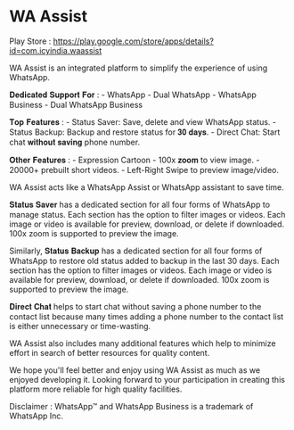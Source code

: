 # WA Assist

Play Store : https://play.google.com/store/apps/details?id=com.icyindia.waassist

WA Assist is an integrated platform to simplify the experience of using WhatsApp.

𝐃𝐞𝐝𝐢𝐜𝐚𝐭𝐞𝐝 𝐒𝐮𝐩𝐩𝐨𝐫𝐭 𝐅𝐨𝐫 : - WhatsApp - Dual WhatsApp - WhatsApp Business - Dual WhatsApp Business

𝐓𝐨𝐩 𝐅𝐞𝐚𝐭𝐮𝐫𝐞𝐬 : - Status Saver: Save, delete and view WhatsApp status. - Status Backup: Backup and restore status for 𝟑𝟎 𝐝𝐚𝐲𝐬. - Direct Chat: Start chat 𝐰𝐢𝐭𝐡𝐨𝐮𝐭 𝐬𝐚𝐯𝐢𝐧𝐠 phone number.

𝐎𝐭𝐡𝐞𝐫 𝐅𝐞𝐚𝐭𝐮𝐫𝐞𝐬 : - Expression Cartoon - 100x 𝐳𝐨𝐨𝐦 to view image. - 20000+ prebuilt short videos. - Left-Right Swipe to preview image/video.

WA Assist acts like a WhatsApp Assist or WhatsApp assistant to save time.

𝐒𝐭𝐚𝐭𝐮𝐬 𝐒𝐚𝐯𝐞𝐫 has a dedicated section for all four forms of WhatsApp to manage status. Each section has the option to filter images or videos. Each image or video is available for preview, download, or delete if downloaded. 100x zoom is supported to preview the image.

Similarly, 𝐒𝐭𝐚𝐭𝐮𝐬 𝐁𝐚𝐜𝐤𝐮𝐩 has a dedicated section for all four forms of WhatsApp to restore old status added to backup in the last 30 days. Each section has the option to filter images or videos. Each image or video is available for preview, download, or delete if downloaded. 100x zoom is supported to preview the image.

𝐃𝐢𝐫𝐞𝐜𝐭 𝐂𝐡𝐚𝐭 helps to start chat without saving a phone number to the contact list because many times adding a phone number to the contact list is either unnecessary or time-wasting.

WA Assist also includes many additional features which help to minimize effort in search of better resources for quality content.

We hope you'll feel better and enjoy using WA Assist as much as we enjoyed developing it. Looking forward to your participation in creating this platform more reliable for high quality facilities.

Disclaimer :
WhatsApp™ and WhatsApp Business is a trademark of WhatsApp Inc.
